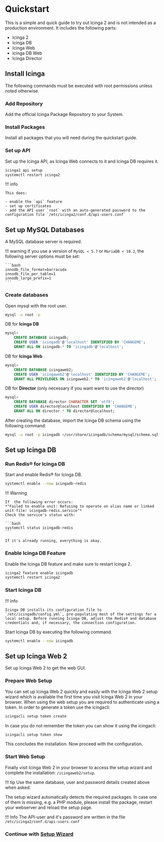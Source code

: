 # Quickstart

This is a simple and quick guide to try out Icinga 2 and is not intended as a production environment. It includes the following parts:

- Icinga 2
- Icinga DB
- Icinga Web
- Icinga DB Web
- Icinga Director

## Install Icinga

The following commands must be executed with root permissions unless noted otherwise.

### Add Repository

Add the official Icinga Package Repository to your System.

<!-- {% include "include/tab-repository.md" %} -->

### Install Packages

Install all packages that you will need during the quickstart guide.

<!-- {% include "include/tab-install-icinga.md" %} -->

### Set up API

Set up the Icinga API, as Icinga Web connects to it and Icinga DB requires it.

```bash
icinga2 api setup
systemctl restart icinga2
```

!!! info

    This does:

    - enable the `api` feature
    - set up certificates
    - add the API user `root` with an auto-generated password to the configuration file `/etc/icinga2/conf.d/api-users.conf`

## Set up MySQL Databases

A MySQL database server is required.

!!! warning 
    If you use a version of `MySQL < 5.7` or `MariaDB < 10.2`, the following server options must be set:


    ```bash
    innodb_file_format=barracuda
    innodb_file_per_table=1
    innodb_large_prefix=1
    ```


### Create databases

Open mysql with the root user.

```bash
mysql -u root -p
```

DB for **Icinga DB**
```sql
mysql>
    CREATE DATABASE icingadb;
    CREATE USER 'icingadb'@'localhost' IDENTIFIED BY 'CHANGEME';
    GRANT ALL ON icingadb.* TO 'icingadb'@'localhost';
```


DB for **Icinga Web**

```sql
mysql>
    CREATE DATABASE icingaweb2;
    CREATE USER 'icingaweb2'@'localhost' IDENTIFIED BY 'CHANGEME';
    GRANT ALL PRIVILEGES ON icingaweb2.* TO 'icingaweb2'@'localhost';
```


DB for **Director** (only necessary if you want want to use the director)

```sql
mysql>
    CREATE DATABASE director CHARACTER SET 'utf8';
    CREATE USER director@localhost IDENTIFIED BY 'CHANGEME';
    GRANT ALL ON director.* TO director@localhost;
```

After creating the database, import the Icinga DB schema using the following command:

```bash
mysql -u root -p icingadb </usr/share/icingadb/schema/mysql/schema.sql
```

## Set up Icinga DB

### Run Redis® for Icinga DB

Start and enable Redis® for Icinga DB.

```bash
systemctl enable --now icingadb-redis
```

!!! Warning

    If  the following error occurs: 
    *"Failed to enable unit: Refusing to operate on alias name or linked unit file: icingadb-redis.service"*
    Check the service's status with: 
    
    ```bash
    systemctl status icingadb-redis
    ```

    If it's already running, everything is okay.

### Enable Icinga DB Feature

Enable the Icinga DB feature and make sure to restart Icinga 2.

```bash
icinga2 feature enable icingadb
systemctl restart icinga2
```


### Start Icinga DB

!!! info 

    Icinga DB installs its configuration file to `/etc/icingadb/config.yml`, pre-populating most of the settings for a local setup. Before running Icinga DB, adjust the Redis® and database credentials and, if necessary, the connection configuration.

Start Icinga DB by executing the following command.

```bash
systemctl enable --now icingadb
```

## Set up Icinga Web 2

Set up Icinga Web 2 to get the web GUI.

<!-- {% include "include/tab-install-icingaweb2.md" %} -->

### Prepare Web Setup

You can set up Icinga Web 2 quickly and easily with the Icinga Web 2 setup wizard which is available the first time you visit Icinga Web 2 in your browser. When using the web setup you are required to authenticate using a token. In order to generate a token use the icingacli:

```bash 
icingacli setup token create
```

In case you do not remember the token you can show it using the icingacli:

```bash
icingacli setup token show
```

This concludes the installation. Now proceed with the configuration.

### Start Web Setup

Finally visit Icinga Web 2 in your browser to access the setup wizard and complete the installation: `/icingaweb2/setup`.

!!! tip
    Use the same database, user and password details created above when asked.

The setup wizard automatically detects the required packages. In case one of them is missing, e.g. a PHP module, please install the package, restart your webserver and reload the setup page.


!!! Info
    The API-user and it's password are written in the file `/etc/icinga2/conf.d/api-users.conf`

### Continue with <u>**[Setup Wizard](websetup.md)**</u>
